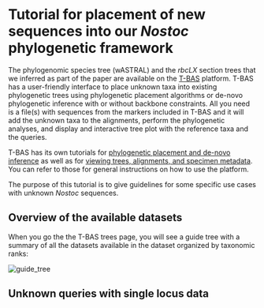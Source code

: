 # Tutorial for placement of new sequences into our *Nostoc* phylogenetic framework

The phylogenomic species tree (wASTRAL) and the *rbcLX* section trees that we inferred as part of the paper are available on the [T-BAS](https://guide-tbas.cifr.ncsu.edu/tbas) platform. T-BAS has a user-friendly interface to place unknown taxa into existing phylogenetic trees using phylogenetic placement algorithms or de-novo phylogenetic inference with or without backbone constraints. All you need is a file(s) with sequences from the markers included in T-BAS and it will add the unknown taxa to the alignments, perform the phylogenetic analyses, and display and interactive tree plot with the reference taxa and the queries.

T-BAS has its own tutorials for [phylogenetic placement and de-novo inference](https://tbas.cifr.ncsu.edu/tbas2_3/pages/tbas-tutorial_3.php) as well as for [viewing trees, alignments, and specimen metadata](https://tbas.cifr.ncsu.edu/tbas2_3/pages/tbas-tutorial_2.php). You can refer to those for general instructions on how to use the platform.

The purpose of this tutorial is to give guidelines for some specific use cases with unknown *Nostoc* sequences.

## Overview of the available datasets

When you go the the T-BAS trees page, you will see a guide tree with a summary of all the datasets available in the dataset organized by taxonomic ranks:

![guide_tree](https://github.com/cjpardodelahoz/nostoc/tree/main/tbas_tutorial/screen/guide_tree.png)



## Unknown queries with single locus data

